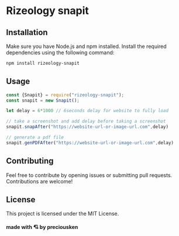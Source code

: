 # Rizeology snapit

## Installation

Make sure you have Node.js and npm installed. Install the required dependencies using the following command:

```bash
npm install rizeology-snapit
```

## Usage

```js
const {Snapit} = require("rizeology-snapit");
const snapit = new Snapit();

let delay = 6*1000 // 6seconds delay for website to fully load

// take a screenshot and add delay before taking a screenshot
snapit.snapAfter("https://website-url-or-image-url.com",delay)

// generate a pdf file
snapit.genPDFAfter("https://website-url-or-image-url.com",delay)

```


## Contributing
Feel free to contribute by opening issues or submitting pull requests. Contributions are welcome!

## License
This project is licensed under the MIT License.

#### made with 💘 by preciousken



